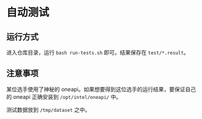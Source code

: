 # 自动测试

## 运行方式

进入仓库目录，运行 `bash run-tests.sh` 即可。结果保存在 `test/*.result`。

## 注意事项

某位选手使用了神秘的 oneapi。如果想要得到这位选手的运行结果，要保证自己的 oneapi 正确安装到 `/opt/intel/oneapi/` 中。

测试数据放到 `/tmp/dataset` 之中。
